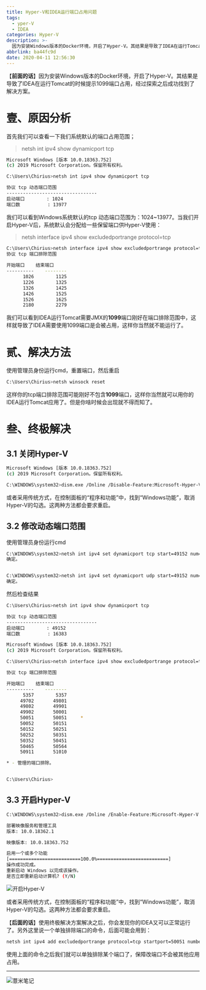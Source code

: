 ```yaml
---
title: Hyper-V和IDEA运行端口占用问题
tags:
  - yper-V
  - IDEA
categories: Hyper-V
description: >-
  因为安装Windows版本的Docker环境，开启了Hyper-V。其结果是导致了IDEA在运行Tomcat的时候提示1099端口占用，经过探索之后成功找到了解决方案。
abbrlink: ba44fc9d
date: 2020-04-11 12:56:30
---
```


【**前面的话**】因为安装Windows版本的Docker环境，开启了Hyper-V。其结果是导致了IDEA在运行Tomcat的时候提示1099端口占用，经过探索之后成功找到了解决方案。

# 壹、原因分析

首先我们可以查看一下我们系统默认的端口占用范围；

>netsh int ipv4 show dynamicport tcp

```bash
Microsoft Windows [版本 10.0.18363.752]
(c) 2019 Microsoft Corporation。保留所有权利。

C:\Users\Chirius>netsh int ipv4 show dynamicport tcp

协议 tcp 动态端口范围
---------------------------------
启动端口        : 1024
端口数          : 13977
```
我们可以看到Windows系统默认的tcp 动态端口范围为：1024~13977。当我们开启Hyper-V后，系统默认会分配给一些保留端口供Hyper-V使用：

>netsh interface ipv4 show excludedportrange protocol=tcp

```bash
C:\Users\Chirius>netsh interface ipv4 show excludedportrange protocol=tcp
协议 tcp 端口排除范围
 
开始端口    结束端口
----------    --------
      1026        1125
      1226        1325
      1326        1425
      1426        1525
      1526        1625
      2180        2279
```
我们可以看到IDEA运行Tomcat需要JMX的**1099**端口刚好在端口排除范围中，这样就导致了IDEA需要使用1099端口是会被占用，这样你当然就不能运行了。


# 贰、解决方法

使用管理员身份运行cmd，重置端口，然后重启

```bash
C:\Users\Chirius>netsh winsock reset
```

这样你的tcp端口排除范围可能刚好不包含**1099**端口，这样你当然就可以用你的IDEA运行Tomcat应用了。但是你啥时候会出现就不得而知了。

# 叁、终极解决

## 3.1 关闭Hyper-V

```bash
Microsoft Windows [版本 10.0.18363.752]
(c) 2019 Microsoft Corporation。保留所有权利。

C:\WINDOWS\system32>dism.exe /Online /Disable-Feature:Microsoft-Hyper-V
```

或者采用传统方式，在控制面板的“程序和功能”中，找到“Windows功能”，取消Hyper-V的勾选。这两种方法都会要求重启。

## 3.2 修改动态端口范围

使用管理员身份运行cmd

```bash
C:\WINDOWS\system32>netsh int ipv4 set dynamicport tcp start=49152 num=16383
确定。


C:\WINDOWS\system32>netsh int ipv4 set dynamicport udp start=49152 num=16383
确定。
```

然后检查结果

```bash
C:\Users\Chirius>netsh int ipv4 show dynamicport tcp

协议 tcp 动态端口范围
---------------------------------
启动端口        : 49152
端口数          : 16383
```

```bash
Microsoft Windows [版本 10.0.18363.752]
(c) 2019 Microsoft Corporation。保留所有权利。

C:\Users\Chirius>netsh interface ipv4 show excludedportrange protocol=tcp

协议 tcp 端口排除范围

开始端口    结束端口
----------    --------
      5357        5357
     49702       49801
     49802       49901
     49902       50001
     50051       50051     *
     50052       50151
     50152       50251
     50252       50351
     50352       50451
     50465       50564
     50911       51010

* - 管理的端口排除。


C:\Users\Chirius>
```

## 3.3 开启Hyper-V

```bash
C:\WINDOWS\system32>dism.exe /Online /Enable-Feature:Microsoft-Hyper-V /All

部署映像服务和管理工具
版本: 10.0.18362.1

映像版本: 10.0.18363.752

启用一个或多个功能
[==========================100.0%==========================]
操作成功完成。
重新启动 Windows 以完成该操作。
是否立即重新启动计算机? (Y/N)

```

![开启Hyper-V](https://image.eelve.com/eblog/2020041101-3b9aed15aec84b7e9a0bd3d122c54170.png)

或者采用传统方式，在控制面板的“程序和功能”中，找到“Windows功能”，取消Hyper-V的勾选。这两种方法都会要求重启。

【**后面的话**】使用终极解决方案解决之后，你会发现你的IDEA又可以正常运行了。另外这里说一个单独排除端口的命令，后面可能会用到：

```bash
netsh int ipv4 add excludedportrange protocol=tcp startport=50051 numberofports=1
```

使用上面的命令之后我们就可以单独排除某个端口了，保障改端口不会被其他应用占用。

---

![薏米笔记](https://image.eelve.com/eblog/eblog-b269767ff45b4e01a1c380e38898c1c0.png)
